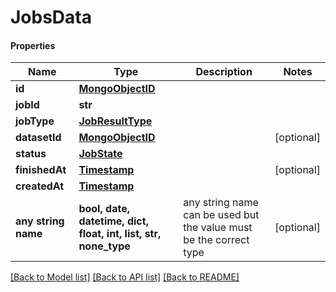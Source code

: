 # JobsData

#### Properties
Name | Type | Description | Notes
------------ | ------------- | ------------- | -------------
**id** | [**MongoObjectID**](MongoObjectID.md) |  | 
**jobId** | **str** |  | 
**jobType** | [**JobResultType**](JobResultType.md) |  | 
**datasetId** | [**MongoObjectID**](MongoObjectID.md) |  | [optional] 
**status** | [**JobState**](JobState.md) |  | 
**finishedAt** | [**Timestamp**](Timestamp.md) |  | [optional] 
**createdAt** | [**Timestamp**](Timestamp.md) |  | 
**any string name** | **bool, date, datetime, dict, float, int, list, str, none_type** | any string name can be used but the value must be the correct type | [optional]

[[Back to Model list]](../README.md#documentation-for-models) [[Back to API list]](../README.md#documentation-for-api-endpoints) [[Back to README]](../README.md)

